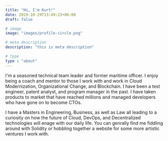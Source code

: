 ```yaml
---
title: "Hi, I'm Kurt!"
date: 2019-10-29T13:49:23+06:00
draft: false

# image
image: "images/profile-circle.png"

# meta description
description: "this is meta description"

# type
type : "about"
---
```


I'm a seasoned technical team leader and former maritime officer.  I enjoy being a coach and mentor to those I work with and work in Cloud Modernization, Organizational Change, and Blockchain.  I have been a test engineer, patent analyst, and program manager in the past.  I have taken products to market that have reached millions and managed developers who have gone on to become CTOs.

I have a Masters in Engineering, Business, as well as Law all leading to a curiosity on how the future of Cloud, DevOps, and Decentralized technologies will enage with our daily life.  You can genrally find me fiddling around with Solidity or hobbling together a website for some more artistic ventures I work with.  